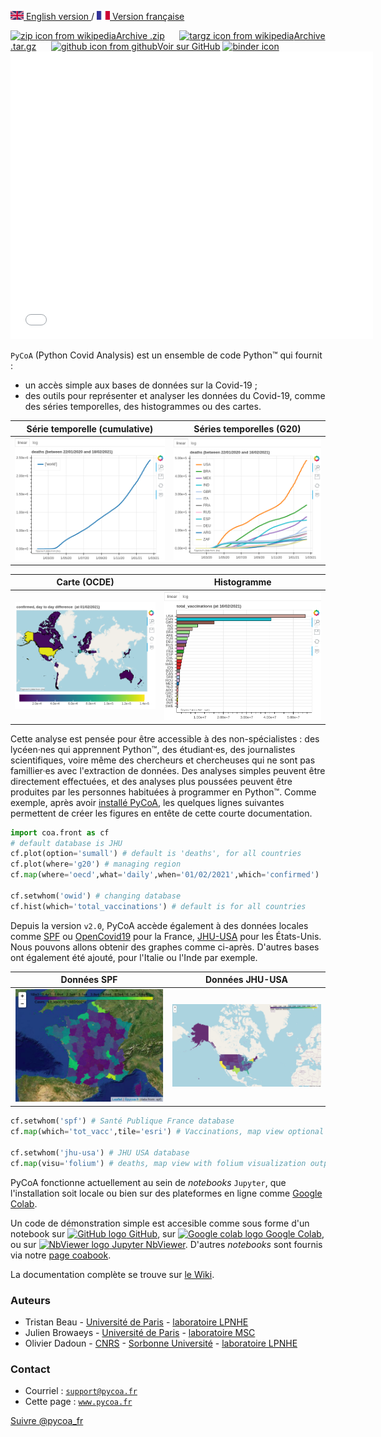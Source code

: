 [<img src="fig/UK.png" height="14px" alt="UK flag"> English  version ](http://www.pycoa.fr/index) / 
[ <img src="fig/FR.png" height="14px" alt="FR flag"> Version française ](http://www.pycoa.fr/index_FR) 

<section id="downloads" class="clearfix">
  <a href="https://github.com/coa-project/pycoa/archive/main.zip" id="download-zip" class="button" target=_blank><span><img src="https://upload.wikimedia.org/wikipedia/commons/9/9c/The_Unarchiver_zip.png" height="25px" align="bottom" alt="zip icon from wikipedia">Archive .zip</span></a>
  &nbsp;&nbsp;&nbsp;&nbsp;
  <a href="https://github.com/coa-project/pycoa/archive/main.tar.gz" id="download-tar-gz" class="button" target=_blank><span>
    <img src="https://upload.wikimedia.org/wikipedia/commons/e/e4/Tar_gz_archive_icon.svg" height="25px" align="bottom" alt="targz icon from wikipedia">Archive .tar.gz</span></a>
  &nbsp;&nbsp;&nbsp;&nbsp;
  <a href="https://github.com/coa-project/pycoa/tree/main" id="view-on-github" class="button" target=_blank><span><img src="https://github.githubassets.com/images/modules/logos_page/GitHub-Mark.png" height="25px" align="bottom" alt="github icon from github">Voir sur GitHub</span></a>
  <a href="https://mybinder.org/v2/gh/coa-project/coadocker/HEAD" id="view-on-binder" class="button" target=_blank><span><img src="https://mybinder.org/badge_logo.svg" height="25px" align="bottom" alt="binder icon"></span></a>

</section>

<center>
<iframe id="mobilehide" height="460" width="580" src="fig/mapFranceVariant.html" frameborder="0"></iframe>
</center>

`PyCoA` (Python Covid Analysis) est un ensemble de code Python™ qui fournit :
- un accès simple aux bases de données sur la Covid-19 ;
- des outils pour représenter et analyser les données du Covid-19, comme des séries temporelles, des histogrammes ou des cartes.

|Série temporelle (cumulative) | Séries temporelles (G20) |
|------------|-------------|
|<a href="fig/pycoa_v2.0_plot_sumall.html" target="_blank"><img src="fig/pycoa_v2.0_plot_sumall.png"></a>|<a href="fig/pycoa_v2.0_plot_g20.html" target="_blank"><img src="fig/pycoa_v2.0_plot_g20.png"></a>|

|Carte (OCDE) | Histogramme | 
|------------|-------------|
|<a href="fig/pycoa_v2.0_map_oecd.html" target="_blank"><img src="fig/pycoa_v2.0_map_oecd.png"></a>|<a href="fig/pycoa_v2.0_hist_bycountry.html" target="_blank"><img src="fig/pycoa_v2.0_hist_bycountry.png"></a>|

Cette analyse est pensée pour être accessible à des non-spécialistes : des lycéen·nes qui apprennent Python™, des étudiant·es, des journalistes scientifiques, voire même des chercheurs et chercheuses qui ne sont pas famillier·es avec l'extraction de données. Des analyses simples peuvent être directement effectuées, et des analyses plus poussées peuvent être produites par les personnes habituées à programmer en Python™. Comme exemple, après avoir <a href="https://github.com/coa-project/pycoa/wiki/FR:Install" target=_blank>installé PyCoA</a>, les quelques lignes suivantes permettent de créer les figures en entête de cette courte documentation.

```python
import coa.front as cf
# default database is JHU
cf.plot(option='sumall') # default is 'deaths', for all countries
cf.plot(where='g20') # managing region
cf.map(where='oecd',what='daily',when='01/02/2021',which='confirmed')

cf.setwhom('owid') # changing database
cf.hist(which='total_vaccinations') # default is for all countries
```
Depuis la version `v2.0`, PyCoA accède également à des données locales comme [SPF](https://www.santepubliquefrance.fr/dossiers/coronavirus-covid-19) ou [OpenCovid19](https://github.com/opencovid19-fr) pour la France, [JHU-USA](https://coronavirus.jhu.edu/) pour les États-Unis. Nous pouvons allons obtenir des graphes comme ci-après. D'autres bases ont également été ajouté, pour l'Italie ou l'Inde par exemple.

|Données SPF | Données JHU-USA |
|------------|-------------|
|<a href="fig/pycoa_v2.0_spf.html" target="_blank"><img src="fig/pycoa_v2.0_spf.png" width=504></a>|<a href="fig/pycoa_v2.0_jhu-usafolium.html" target="_blank"><img src="fig/pycoa_v2.0_jhu-usafolium.jpg" width=504></a>|

```python
cf.setwhom('spf') # Santé Publique France database
cf.map(which='tot_vacc',tile='esri') # Vaccinations, map view optional tile 

cf.setwhom('jhu-usa') # JHU USA database
cf.map(visu='folium') # deaths, map view with folium visualization output
```

PyCoA fonctionne actuellement au sein de _notebooks_ `Jupyter`, que l'installation soit locale ou bien sur des plateformes en ligne comme <a href="https://colab.research.google.com/" target=_blank>Google Colab</a>.

Un code de démonstration simple est accesible comme sous forme d'un notebook sur <a href="https://github.com/coa-project/coabook/blob/master/demo_pycoa.ipynb" target=_blank ><img src="https://github.githubassets.com/images/modules/logos_page/GitHub-Mark.png" height="20" alt="GitHub logo" /> GitHub</a>, sur <a href="https://colab.research.google.com/github/coa-project/coabook/blob/master/demo_pycoa.ipynb" target=_blank ><img src="https://colab.research.google.com/img/colab_favicon_256px.png" height="20" alt="Google colab logo" /> Google Colab</a>, ou sur <a href="https://nbviewer.jupyter.org/github/coa-project/coabook/blob/master/demo_pycoa.ipynb" target=_blank ><img src="https://nbviewer.jupyter.org/static/img/nav_logo.svg" height="20" alt="NbViewer logo" /> Jupyter NbViewer</a>. D'autres _notebooks_ sont fournis via notre <a href="https://github.com/coa-project/coabook/blob/master/README.md" target=_blank >page coabook</a>.

La documentation complète se trouve sur <a href="https://github.com/coa-project/pycoa/wiki/FR:Home" target=_blank>le Wiki</a>.

### Auteurs

* Tristan Beau - [Université de Paris](http://u-paris.fr) - [laboratoire LPNHE](http://lpnhe.in2p3.fr/)
* Julien Browaeys - [Université de Paris](http://u-paris.fr) - [laboratoire MSC](http://www.msc.univ-paris-diderot.fr/)
* Olivier Dadoun - [CNRS](http://cnrs.fr) - [Sorbonne Université](https://www.sorbonne-universite.fr/) - [laboratoire LPNHE](http://lpnhe.in2p3.fr/)

### Contact
* Courriel : [`support@pycoa.fr`](mailto:support@pycoa.fr)
* Cette page : [`www.pycoa.fr`](http://www.pycoa.fr/index_FR)

<a href="https://twitter.com/pycoa_fr?ref_src=twsrc%5Etfw" class="twitter-follow-button" data-show-count="false">Suivre @pycoa_fr</a><script async src="https://platform.twitter.com/widgets.js" charset="utf-8"></script>

<!--from https://www.buttons.social-->
<script>document.write('<a href="https://www.facebook.com/sharer/sharer.php?u='+encodeURIComponent(document.URL)+'"target="_blank"title="Facebook"style="display:inline-block;vertical-align:middle;width:2em;height:2em;border-radius:10%;box-shadow:0 0 0 .1em #fff inset,.1em .1em 0.1em rgba(0,0,0,.3);background:#3b5998;"><svg style="display:block;fill:#fff;height:44%;margin:28% auto;" viewBox="0 -256 864 1664"><path transform="matrix(1,0,0,-1,-95,1280)" d="M 959,1524 V 1260 H 802 q -86,0 -116,-36 -30,-36 -30,-108 V 927 H 949 L 910,631 H 656 V -128 H 350 V 631 H 95 v 296 h 255 v 218 q 0,186 104,288.5 104,102.5 277,102.5 147,0 228,-12 z" /></svg></a> <a href="https://twitter.com/share?url='+encodeURIComponent(document.URL)+'&text='+encodeURIComponent(document.title)+'"target="_blank"title="Twitter"style="display:inline-block;vertical-align:middle;width:2em;height:2em;border-radius:10%;box-shadow:0 0 0 .1em #fff inset,.1em .1em 0.1em rgba(0,0,0,.3);background:#1b95e0;"><svg style="display:block;fill:#fff;height:36%;margin:32% auto;" viewBox="0 -256 1576 1280"><path transform="matrix(1,0,0,-1,-44,1024)" d="m 1620,1128 q -67,-98 -162,-167 1,-14 1,-42 0,-130 -38,-259.5 Q 1383,530 1305.5,411 1228,292 1121,200.5 1014,109 863,54.5 712,0 540,0 269,0 44,145 q 35,-4 78,-4 225,0 401,138 -105,2 -188,64.5 -83,62.5 -114,159.5 33,-5 61,-5 43,0 85,11 Q 255,532 181.5,620.5 108,709 108,826 v 4 q 68,-38 146,-41 -66,44 -105,115 -39,71 -39,154 0,88 44,163 Q 275,1072 448.5,982.5 622,893 820,883 q -8,38 -8,74 0,134 94.5,228.5 94.5,94.5 228.5,94.5 140,0 236,-102 109,21 205,78 -37,-115 -142,-178 93,10 186,50 z" /></svg></a> <a href="https://www.reddit.com/submit?url='+encodeURIComponent(document.URL)+'&title='+encodeURIComponent(document.title)+'"target="_blank"title="Reddit"style="display:inline-block;vertical-align:middle;width:2em;height:2em;border-radius:10%;box-shadow:0 0 0 .1em #fff inset,.1em .1em 0.1em rgba(0,0,0,.3);background:#ff4500;"><svg style="display:block;fill:#fff;height:46%;margin:26% auto;" viewBox="0 -256 1792 1692"><path transform="matrix(1,0,0,-1,0,1280)" d="m 1792,690 q 0,-58 -29,-105.5 -30,-47.5 -80,-72.5 12,-46 12,-96 0,-155 -106,-287 Q 1482,-3 1298,-79.5 1114,-156 898,-156 682,-156 498.5,-79.5 315,-3 208.5,129 102,261 102,416 q 0,47 11,94 Q 62,535 31,583.5 0,632 0,690 q 0,82 58,140.5 58,58.5 141,58.5 85,0 145,-63 218,152 515,162 l 116,521 q 3,13 15,21 12,8 26,5 l 369,-81 q 18,37 54,60 36,22 79,22 62,0 106,-43 44,-44 44,-106 0,-62 -44,-106 -44,-44 -106,-44 -62,0 -105,44 -44,43 -44,105 l -334,74 -104,-472 q 300,-9 519,-160 58,61 143,61 83,0 141,-58.5 58,-58.5 58,-140.5 z M 418,491 q 0,-62 43.5,-106 43.5,-44 105.5,-44 62,0 106,44 44,44 44,106 0,62 -44,105.5 Q 629,640 567,640 506,640 462,596 418,552 418,491 z m 810,-355 q 11,11 11,26 0,15 -11,26 -10,10 -25,10 -15,0 -26,-10 -41,-42 -121,-62 -80,-20 -160,-20 -80,0 -160,20 -80,20 -121,62 -11,10 -26,10 -15,0 -25,-10 Q 553,178 553,162.5 553,147 564,136 607,93 682.5,68 758,43 805,38.5 852,34 896,34 q 44,0 91,4.5 47,4.5 123,29.5 75,25 118,68 z m -3,205 q 62,0 106,44 43,44 43,106 0,61 -44,105 -44,44 -105,44 -62,0 -106,-43.5 -44,-43.5 -44,-105.5 0,-62 44,-106 44,-44 106,-44 z" /></svg></a> <a href="mailto:?body='+encodeURIComponent(document.URL)+'%0A%0A'+encodeURIComponent(document.querySelector('meta[name=description]')?document.querySelector('meta[name=description]').content:'')+'&subject='+encodeURIComponent(document.title)+'"title="Mail"style="display:inline-block;vertical-align:middle;width:2em;height:2em;border-radius:10%;box-shadow:0 0 0 .1em #fff inset,.1em .1em 0.1em rgba(0,0,0,.3);background:#555;"><svg style="display:block;fill:#fff;height:36%;margin:32% auto;" viewBox="0 -256 1792 1408"><path transform="matrix(1,0,0,-1,0,1024)" d="M 1792,826 V 32 q 0,-66 -47,-113 -47,-47 -113,-47 H 160 Q 94,-128 47,-81 0,-34 0,32 V 826 Q 44,777 101,739 463,493 598,394 655,352 690.5,328.5 726,305 785,280.5 844,256 895,256 h 1 1 q 51,0 110,24.5 59,24.5 94.5,48 35.5,23.5 92.5,65.5 170,123 498,345 57,39 100,87 z m 0,294 q 0,-79 -49,-151 -49,-72 -122,-123 -376,-261 -468,-325 -10,-7 -42.5,-30.5 -32.5,-23.5 -54,-38 Q 1035,438 1004.5,420 974,402 947,393 q -27,-9 -50,-9 h -1 -1 q -23,0 -50,9 -27,9 -57.5,27 -30.5,18 -52,32.5 -21.5,14.5 -54,38 Q 649,514 639,521 548,585 377,703.5 206,822 172,846 110,888 55,961.5 0,1035 0,1098 q 0,78 41.5,130 41.5,52 118.5,52 h 1472 q 65,0 112.5,-47 47.5,-47 47.5,-113 z" /></svg></a> <a href="https://www.linkedin.com/shareArticle?url='+encodeURIComponent(document.URL)+'&title='+encodeURIComponent(document.title)+'"target="_blank"title="LinkedIn"style="display:inline-block;vertical-align:middle;width:2em;height:2em;border-radius:10%;box-shadow:0 0 0 .1em #fff inset,.1em .1em 0.1em rgba(0,0,0,.3);background:#0077b5;"><svg style="display:block;fill:#fff;height:42%;margin:29% auto;" viewBox="0 -256 1536 1468"><path transform="matrix(1,0,0,-1,0,1132)" d="M 349,911 V -80 H 19 v 991 h 330 z m 21,306 q 1,-73 -50.5,-122 Q 268,1046 184,1046 h -2 q -82,0 -132,49 -50,49 -50,122 0,74 51.5,123 51.5,48 134.5,48 83,0 133,-48 50,-49 51,-123 z M 1536,488 V -80 h -329 v 530 q 0,105 -40,164.5 Q 1126,674 1040,674 977,674 934.5,639.5 892,605 871,554 860,524 860,473 V -80 H 531 q 2,399 2,647 0,248 -1,296 l -1,48 H 860 V 767 h -2 q 20,32 41,56 21,24 56.5,52 35.5,28 87.5,43.5 51,15.5 114,15.5 171,0 275,-113.5 Q 1536,707 1536,488 z" /></svg></a> <a href="https://www.buttons.social/share/#'+encodeURIComponent(document.URL)+','+encodeURIComponent(document.title)+','+encodeURIComponent(document.querySelector('meta[name=description]')?document.querySelector('meta[name=description]').content:'')+'"target="_blank"title="More Services"style="display:inline-block;vertical-align:middle;width:2em;height:2em;border-radius:10%;box-shadow:0 0 0 .1em #fff inset,.1em .1em 0.1em rgba(0,0,0,.3);background:#ab2515;"><svg style="display:block;fill:#fff;height:28%;margin:46% auto 0;" viewBox="0 0 10 4"><circle cx="2" cy="2" r="1" /><circle cx="5" cy="2" r="1" /><circle cx="8" cy="2" r="1" /></svg></a>');</script><!--end buttons.social-->
